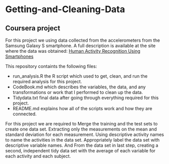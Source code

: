 # Getting-and-Cleaning-Data
## Coursera project
For this project we using data collected from the accelerometers from the Samsung Galaxy S smartphone. A full description is available at the site where the data was obtained:
[Human Activity Recognition Using Smartphones](http://archive.ics.uci.edu/ml/datasets/Human+Activity+Recognition+Using+Smartphones)

This repository containts the following files:

* run_analysis.R the R script which used to get, clean, and run the required analysis for this project.
* CodeBook.md which describes the variables, the data, and any transformations or work that I performed to clean up the data.
* Tidydata.txt final data after going through everything required for this project.
* README.md explains how all of the scripts work and how they are connected.

For this project we are required to Merge the training and the test sets to create one data set. Extracting only the measurements on the mean and standard deviation for each measurement. Using descriptive activity names to name the activities in the data set. Appropriately label the data set with descriptive variable names. And From the data set in last step, creating a second, independent tidy data set with the average of each variable for each activity and each subject.
